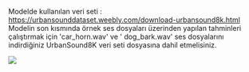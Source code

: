 Modelde kullanılan veri seti : https://urbansounddataset.weebly.com/download-urbansound8k.html  
Modelin son kısmında örnek ses dosyaları üzerinden yapılan tahminleri çalıştırmak için 'car_horn.wav' ve ' dog_bark.wav' ses dosyalarını indirdiğiniz UrbanSound8K veri seti dosyasına dahil etmelisiniz.

<img src="https://media-rd.s3.amazonaws.com/embedded_image/2019/01/sound%20wave.jpg" width="auto">

